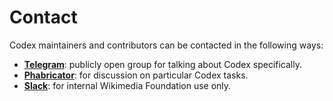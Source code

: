 # Contact

Codex maintainers and contributors can be contacted in the following ways:

- [**Telegram**](https://t.me/+oeXgL95hvgZiMDgx): publicly open group for talking about Codex specifically.
- [**Phabricator**](https://phabricator.wikimedia.org/project/board/5587/): for discussion on particular Codex tasks.
- [**Slack**](https://wikimedia.enterprise.slack.com/archives/C03DKGSEPL2): for internal Wikimedia Foundation use only.